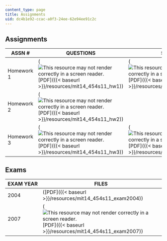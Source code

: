 ```yaml
---
content_type: page
title: Assignments
uid: dc4b1e92-ccac-a0f3-24ee-62e94ee91c2c
---
```


Assignments
-----------

| ASSN # | QUESTIONS | SOLUTIONS |
| --- | --- | --- |
| Homework 1 | (![This resource may not render correctly in a screen reader.](/images/inacessible.gif)[PDF]({{< baseurl >}}/resources/mit14_454s11_hw1)) | (![This resource may not render correctly in a screen reader.](/images/inacessible.gif)[PDF]({{< baseurl >}}/resources/mit14_454s11_hw1_sol)) |
| Homework 2 | (![This resource may not render correctly in a screen reader.](/images/inacessible.gif)[PDF]({{< baseurl >}}/resources/mit14_454s11_hw2)) | &nbsp; |
| Homework 3 | (![This resource may not render correctly in a screen reader.](/images/inacessible.gif)[PDF]({{< baseurl >}}/resources/mit14_454s11_hw3)) | (![This resource may not render correctly in a screen reader.](/images/inacessible.gif)[PDF]({{< baseurl >}}/resources/mit14_454s11_hw3_sol)) 

Exams
-----

| EXAM YEAR | FILES |
| --- | --- |
| 2004 | ([PDF]({{< baseurl >}}/resources/mit14_454s11_exam2004)) |
| 2007 | (![This resource may not render correctly in a screen reader.](/images/inacessible.gif)[PDF]({{< baseurl >}}/resources/mit14_454s11_exam2007))
